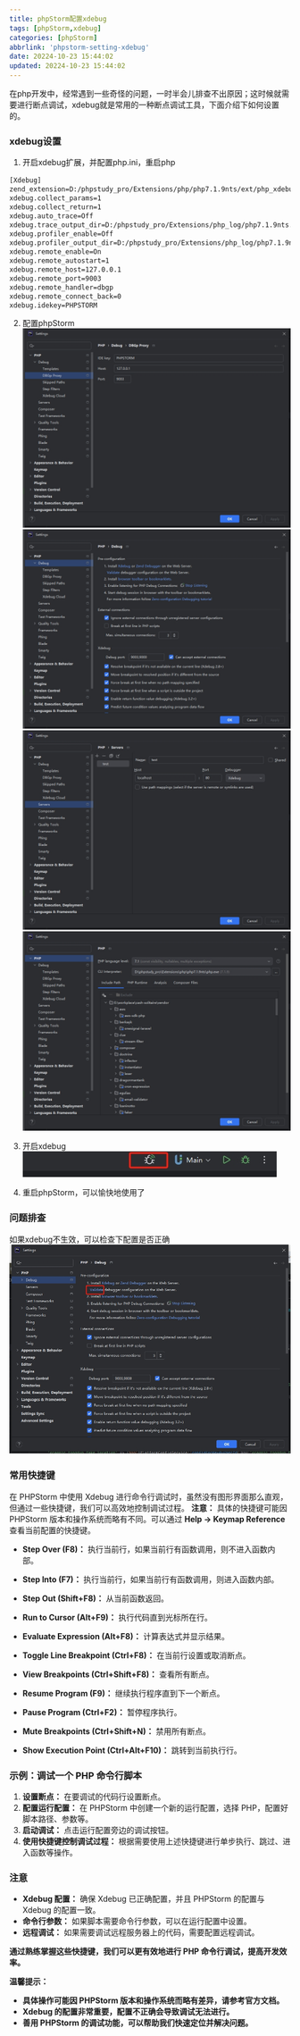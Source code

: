 ```yaml
---
title: phpStorm配置xdebug
tags: [phpStorm,xdebug]
categories: [phpStorm]
abbrlink: 'phpstorm-setting-xdebug'
date: 20224-10-23 15:44:02
updated: 20224-10-23 15:44:02
---
```

<div class="note info">在php开发中，经常遇到一些奇怪的问题，一时半会儿排查不出原因；这时候就需要进行断点调试，xdebug就是常用的一种断点调试工具，下面介绍下如何设置的。</div>

### xdebug设置

1. 开启xdebug扩展，并配置php.ini，重启php
```
[Xdebug]
zend_extension=D:/phpstudy_pro/Extensions/php/php7.1.9nts/ext/php_xdebug.dll
xdebug.collect_params=1
xdebug.collect_return=1
xdebug.auto_trace=Off
xdebug.trace_output_dir=D:/phpstudy_pro/Extensions/php_log/php7.1.9nts.xdebug.trace
xdebug.profiler_enable=Off
xdebug.profiler_output_dir=D:/phpstudy_pro/Extensions/php_log/php7.1.9nts.xdebug.profiler
xdebug.remote_enable=On
xdebug.remote_autostart=1
xdebug.remote_host=127.0.0.1
xdebug.remote_port=9003
xdebug.remote_handler=dbgp
xdebug.remote_connect_back=0
xdebug.idekey=PHPSTORM
```
2. 配置phpStorm
![](/images/xdebug_1.png)
![](/images/xdebug_2.png)
![](/images/xdebug_3.png)
![](/images/xdebug_4.png)

3. 开启xdebug
![](/images/xdebug_5.png)

4. 重启phpStorm，可以愉快地使用了


### 问题排查

如果xdebug不生效，可以检查下配置是否正确
![](/images/xdebug_6.png)


### 常用快捷键

在 PHPStorm 中使用 Xdebug 进行命令行调试时，虽然没有图形界面那么直观，但通过一些快捷键，我们可以高效地控制调试过程。
**注意：** 具体的快捷键可能因 PHPStorm 版本和操作系统而略有不同。可以通过 **Help -> Keymap Reference** 查看当前配置的快捷键。

* **Step Over (F8)：** 执行当前行，如果当前行有函数调用，则不进入函数内部。
* **Step Into (F7)：** 执行当前行，如果当前行有函数调用，则进入函数内部。
* **Step Out (Shift+F8)：** 从当前函数返回。
* **Run to Cursor (Alt+F9)：** 执行代码直到光标所在行。
* **Evaluate Expression (Alt+F8)：** 计算表达式并显示结果。
* **Toggle Line Breakpoint (Ctrl+F8)：** 在当前行设置或取消断点。
* **View Breakpoints (Ctrl+Shift+F8)：** 查看所有断点。

* **Resume Program (F9)：** 继续执行程序直到下一个断点。
* **Pause Program (Ctrl+F2)：** 暂停程序执行。
* **Mute Breakpoints (Ctrl+Shift+N)：** 禁用所有断点。
* **Show Execution Point (Ctrl+Alt+F10)：** 跳转到当前执行行。


### 示例：调试一个 PHP 命令行脚本

1. **设置断点：** 在要调试的代码行设置断点。
2. **配置运行配置：** 在 PHPStorm 中创建一个新的运行配置，选择 PHP，配置好脚本路径、参数等。
3. **启动调试：** 点击运行配置旁边的调试按钮。
4. **使用快捷键控制调试过程：** 根据需要使用上述快捷键进行单步执行、跳过、进入函数等操作。

### 注意
* **Xdebug 配置：** 确保 Xdebug 已正确配置，并且 PHPStorm 的配置与 Xdebug 的配置一致。
* **命令行参数：** 如果脚本需要命令行参数，可以在运行配置中设置。
* **远程调试：** 如果需要调试远程服务器上的代码，需要配置远程调试。

**通过熟练掌握这些快捷键，我们可以更有效地进行 PHP 命令行调试，提高开发效率。**

**温馨提示：**

* **具体操作可能因 PHPStorm 版本和操作系统而略有差异，请参考官方文档。**
* **Xdebug 的配置非常重要，配置不正确会导致调试无法进行。**
* **善用 PHPStorm 的调试功能，可以帮助我们快速定位并解决问题。**
